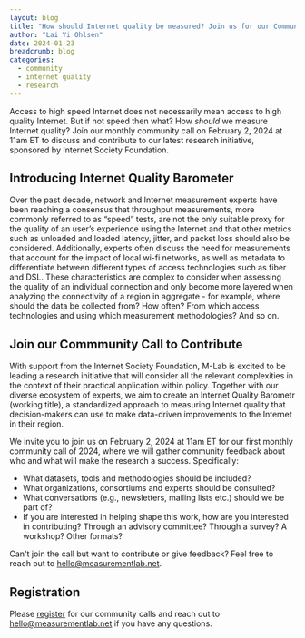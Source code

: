 ```yaml
---
layout: blog
title: "How should Internet quality be measured? Join us for our Community Call on February 2, 2024"
author: "Lai Yi Ohlsen"
date: 2024-01-23
breadcrumb: blog
categories:
  - community
  - internet quality
  - research
---
```


Access to high speed Internet does not necessarily mean access to high quality Internet. But if not speed then what? How *should* we measure Internet quality? Join our monthly community call on February 2, 2024 at 11am ET to discuss and contribute to our latest research initiative, sponsored by Internet Society Foundation. <!--more-->

## Introducing Internet Quality Barometer

Over the past decade, network and Internet measurement experts have been reaching a consensus that throughput measurements, more commonly referred to as “speed” tests, are not the only suitable proxy for the quality of an user’s experience using the Internet and that other metrics such as unloaded and loaded latency, jitter, and packet loss should also be considered. Additionally, experts often discuss the need for measurements that account for the impact of local wi-fi networks, as well as metadata to differentiate between different types of access technologies such as fiber and DSL. These characteristics are complex to consider when assessing the quality of an individual connection and only become more layered when analyzing the connectivity of a region in aggregate - for example, where should the data be collected from?  How often? From which access technologies and using which measurement methodologies? And so on.

## Join our Commmunity Call to Contribute

With support from the Internet Society Foundation, M-Lab is excited to be leading a research initiative that will consider all the relevant complexities in the context of their practical application within policy. Together with our diverse ecosystem of experts, we aim to create an Internet Quality Barometr (working title), a standardized approach to measuring Internet quality that decision-makers can use to make data-driven improvements to the Internet in their region.

We invite you to join us on February 2, 2024 at 11am ET for our first monthly community call of 2024, where we will gather community feedback about who and what will make the research a success. Specifically:

* What datasets, tools and methodologies should be included?
* What organizations, consortiums and experts should be consulted?
* What conversations (e.g., newsletters, mailing lists etc.) should we be part of?
* If you are interested in helping shape this work, how are you interested in contributing? Through an advisory committee? Through a survey? A workshop? Other formats?

Can't join the call but want to contribute or give feedback? Feel free to reach out to [hello@measurementlab.net](mailto:hello@measurementlab.net).

## Registration

Please [register](https://us02web.zoom.us/meeting/register/tZwucuCgqTIiHdd1OVBDlvHVHKGfyGGoMn6U) for our community calls and reach out to [hello@measurementlab.net](mailto:hello@measurementlab.net) if you have any questions.
